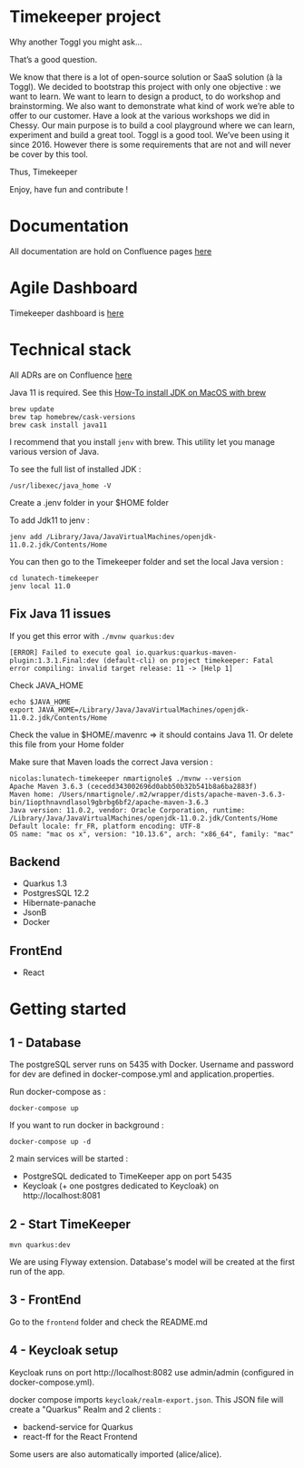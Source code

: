 # Timekeeper project

Why another Toggl you might ask… 

That’s a good question.

We know that there is a lot of open-source solution or SaaS solution (à la Toggl). We decided to bootstrap this project with only one objective : we want to learn.
We want to learn to design a product, to do workshop and brainstorming. We also want to demonstrate what kind of work we’re able to offer to our customer. Have a look at the various workshops we did in Chessy. 
Our main purpose is to build a cool playground where we can learn, experiment and build a great tool. 
Toggl is a good tool. We’ve been using it since 2016. However there is some requirements that are not and will never be cover by this tool.

Thus, Timekeeper

Enjoy, have fun and contribute ! 

# Documentation 

All documentation are hold on Confluence pages [here](https://lunatech.atlassian.net/wiki/spaces/INTRANET/pages/1609695253/Timekeeper)

# Agile Dashboard

Timekeeper dashboard is [here](https://lunatechfr.myjetbrains.com/youtrack/issues/TK)

# Technical stack 

All ADRs are on Confluence [here](https://lunatech.atlassian.net/wiki/spaces/INTRANET/pages/1686077447/Technical+architecture#Architecture-decision-records)

Java 11 is required. 
See this [How-To install JDK on MacOS with brew](https://medium.com/w-logs/installing-java-11-on-macos-with-homebrew-7f73c1e9fadf)

    brew update
    brew tap homebrew/cask-versions
    brew cask install java11

I recommend that you install `jenv` with brew. This utility let you manage various version of Java.

To see the full list of installed JDK : 

    /usr/libexec/java_home -V
    
Create a .jenv folder in your $HOME folder    
    
To add Jdk11 to jenv : 

    jenv add /Library/Java/JavaVirtualMachines/openjdk-11.0.2.jdk/Contents/Home
    
You can then go to the Timekeeper folder and set the local Java version : 

    cd lunatech-timekeeper
    jenv local 11.0
                
## Fix Java 11 issues

If you get this error with `./mvnw quarkus:dev`
                
    [ERROR] Failed to execute goal io.quarkus:quarkus-maven-plugin:1.3.1.Final:dev (default-cli) on project timekeeper: Fatal error compiling: invalid target release: 11 -> [Help 1]

Check JAVA_HOME

    echo $JAVA_HOME
    export JAVA_HOME=/Library/Java/JavaVirtualMachines/openjdk-11.0.2.jdk/Contents/Home

Check the value in $HOME/.mavenrc => it should contains Java 11. Or delete this file from your Home folder

Make sure that Maven loads the correct Java version :

    nicolas:lunatech-timekeeper nmartignole$ ./mvnw --version
    Apache Maven 3.6.3 (cecedd343002696d0abb50b32b541b8a6ba2883f)
    Maven home: /Users/nmartignole/.m2/wrapper/dists/apache-maven-3.6.3-bin/1iopthnavndlasol9gbrbg6bf2/apache-maven-3.6.3
    Java version: 11.0.2, vendor: Oracle Corporation, runtime: /Library/Java/JavaVirtualMachines/openjdk-11.0.2.jdk/Contents/Home
    Default locale: fr_FR, platform encoding: UTF-8
    OS name: "mac os x", version: "10.13.6", arch: "x86_64", family: "mac"

## Backend 

- Quarkus 1.3
- PostgresSQL 12.2
- Hibernate-panache
- JsonB
- Docker

## FrontEnd

- React

# Getting started

## 1 - Database

The postgreSQL server runs on 5435 with Docker. Username and password for dev are defined in docker-compose.yml and application.properties.

Run docker-compose as :

    docker-compose up 
    
If you want to run docker in background : 

    docker-compose up -d    
    
2 main services will be started :

- PostgreSQL dedicated to TimeKeeper app on port 5435 
- Keycloak (+ one postgres dedicated to Keycloak) on http://localhost:8081

## 2 - Start TimeKeeper

    mvn quarkus:dev
    
We are using Flyway extension. Database's model will be created at the first run of the app.

## 3 - FrontEnd   

Go to the `frontend` folder and check the README.md

## 4 - Keycloak setup

Keycloak runs on port http://localhost:8082 use admin/admin (configured in docker-compose.yml).

docker compose imports `keycloak/realm-export.json`. This JSON file will create a "Quarkus" Realm and 2 clients : 
- backend-service for Quarkus
- react-ff for the React Frontend

Some users are also automatically imported (alice/alice).




